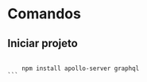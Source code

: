 # Comandos

## Iniciar projeto
>   ``` npm init -y
        npm install apollo-server graphql
    ```